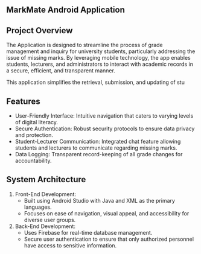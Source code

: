 ## MarkMate Android Application

## Project Overview
The Application is designed to streamline the process of grade management and inquiry for university students, particularly addressing the issue of missing marks. By leveraging mobile technology, the app enables students, lecturers, and administrators to interact with academic records in a secure, efficient, and transparent manner.

This application simplifies the retrieval, submission, and updating of stu

## Features
- User-Friendly Interface: Intuitive navigation that caters to varying levels of digital literacy.
- Secure Authentication: Robust security protocols to ensure data privacy and protection.
- Student-Lecturer Communication: Integrated chat feature allowing students and lecturers to communicate regarding missing marks.
- Data Logging: Transparent record-keeping of all grade changes for accountability.

## System Architecture
1. Front-End Development:
   - Built using Android Studio with Java and XML as the primary languages.
   - Focuses on ease of navigation, visual appeal, and accessibility for diverse user groups.
2. Back-End Development:
   - Uses Firebase for real-time database management.
   - Secure user authentication to ensure that only authorized personnel have access to sensitive information.
